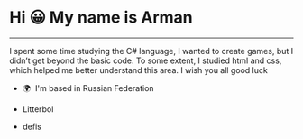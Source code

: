 # Hi 😀 My name is Arman
------

I spent some time studying the C# language, I wanted to create games, but I didn’t get beyond the basic code. To some extent, I studied html and css, which helped me better understand this area. I wish you all good luck

*   🌍  I'm based in Russian Federation
- Litterbol
* defis